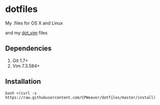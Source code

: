 dotfiles
========

My .files for OS X and Linux

and my [dot_vim][0] files

## Dependencies
1. Git 1.7+
2. Vim 7.3.584+

## Installation
`bash <(curl -s https://raw.githubusercontent.com/CPWeaver/dotfiles/master/install)`

[0]: https://github.com/CPWeaver/dot_vim
